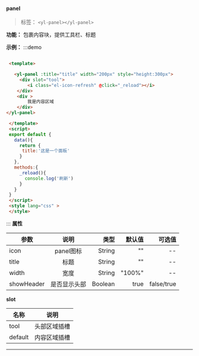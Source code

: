
  #### panel

  > 标签： `<yl-panel></yl-panel>` 


  **功能：** 包裹内容块，提供工具栏、标题

  **示例：**
:::demo
  ```html

   <template>

     <yl-panel :title="title" width="200px" style="height:300px">
       <div slot="tool">
          <i class="el-icon-refresh" @click="_reload"></i>
      </div>
      <div >
          我是内容区域
      </div>
  </yl-panel>

   </template>
   <script>
   export default {
     data(){
       return {
        title:'这是一个面板'
       }
     },
     methods:{
       _reload(){
         console.log('刷新')
       }
     }
   }
   </script>
   <style lang="css" >
   </style>

  ```
:::
  **属性**

  | 参数        | 说明           |类型   |默认值|可选值|
  | ------------- |:-------------:| -----:|---:|---:|
  | icon| panel图标 | String| "" |--|
  | title| 标题 | String|"" |--|
  | width| 宽度 | String|"100%" |--|
  | showHeader| 是否显示头部 | Boolean|true |false/true|

 **slot**
   
  | 名称        | 说明             |
  | ------------- |:-------------:|
  | tool| 头部区域插槽 | 
  | default| 内容区域插槽 | 


---

